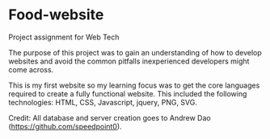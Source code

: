 # Food-website
Project assignment for Web Tech

The purpose of this project was to gain an understanding of how to develop websites and avoid the common pitfalls inexperienced developers might come across.

This is my first website so my learning focus was to get the core languages required to create a fully functional website. This included the following technologies: HTML, CSS, Javascript, jquery, PNG, SVG.

Credit:
All database and server creation goes to Andrew Dao (https://github.com/speedpoint0).
